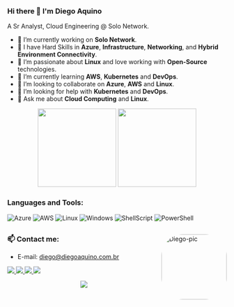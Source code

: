 ### Hi there 👋 I'm Diego Aquino

<p align='left'>
  A Sr Analyst, Cloud Engineering @ Solo Network.
</p>

- 🔭 I’m currently working on <b>Solo Network</b>.
- 💼 I have Hard Skills in <b>Azure</b>, <b>Infrastructure</b>, <b>Networking</b>, and <b>Hybrid Environment Connectivity</b>.
- 🐧 I’m passionate about <b>Linux</b> and love working with <b>Open-Source</b> technologies.
- 🌱 I’m currently learning <b>AWS</b>, <b>Kubernetes</b> and <b>DevOps</b>.
- 👯 I’m looking to collaborate on <b>Azure</b>, <b>AWS</b> and <b>Linux</b>.
- 🤔 I’m looking for help with <b>Kubernetes</b> and <b>DevOps</b>.
- 💬 Ask me about <b>Cloud Computing</b> and <b>Linux</b>.

<div align="center">
  <img height="180em" src="https://github-readme-stats.vercel.app/api?username=dinoaqui&show_icons=true&theme=blue-green&include_all_commits=true&count_private=true"/>
  <img height="180em" src="https://github-readme-stats.vercel.app/api/top-langs/?username=dinoaqui&layout=compact&langs_count=7&theme=blue-green"/>
</div>
  
### Languages and Tools:
    
![Azure](https://img.shields.io/badge/Microsoft%20Azure-0089D6?style=plastic&logo=microsoft-azure&logoColor=white)
![AWS](https://img.shields.io/badge/Amazon_AWS-232F3E?style=plastic&logo=amazon-aws&logoColor=white) 
![Linux](https://img.shields.io/badge/Linux-FCC624?style=plastic&logo=linux&logoColor=black)
![Windows](https://img.shields.io/badge/Windows-204E87?style=plastic&logo=windows&logoColor=3C93FF) 
![ShellScript](https://img.shields.io/badge/Shell_Script-121011?style=plastic&logo=gnu-bash&logoColor=white)
![PowerShell](https://img.shields.io/badge/Powershell-2CA5E0?style=plastic&logo=powershell&logoColor=white)

##
<div>
<img align="right" alt="Diego-pic" height="150" style="border-radius:50px;" src="https://s3.amazonaws.com/sadraque2.local/dinoaqui_profile.jpg?width=676&height=676">
</div>

### 📫 Contact me:
- E-mail: <a href='mailto:diego@diegoaquino.com.br'>diego@diegoaquino.com.br</a>
<div> 
  <a href="https://www.linkedin.com/in/dinoaqui/" target="_blank">
    <img src="https://img.shields.io/badge/-LinkedIn-%230077B5?style=plastic&logo=linkedin&logoColor=white" target="_blank">
  </a> 
  <a href="https://t.me/dinoaqui" target="_blank">
    <img src="https://img.shields.io/badge/Telegram-2CA5E0?style=plastic&logo=telegram&logoColor=white" target="_blank">
  </a> 
    <a href="https://twitter.com/dinoaqui" target="_blank">
    <img src="https://img.shields.io/badge/Twitter-1DA1F2?style=plastic&logo=twitter&logoColor=white" target="_blank">
  </a>    
</a> 
    <a href="https://blog.diegoaquino.com.br" target="_blank">
    <img src="https://img.shields.io/badge/website-000000?style=plastic&logo=About.me&logoColor=white" target="_blank">
  </a>
</div>

<p align='center'>
  <a href="#"><img src="https://badges.pufler.dev/visits/dinoaqui/dinoaqui"></a>
</p>
